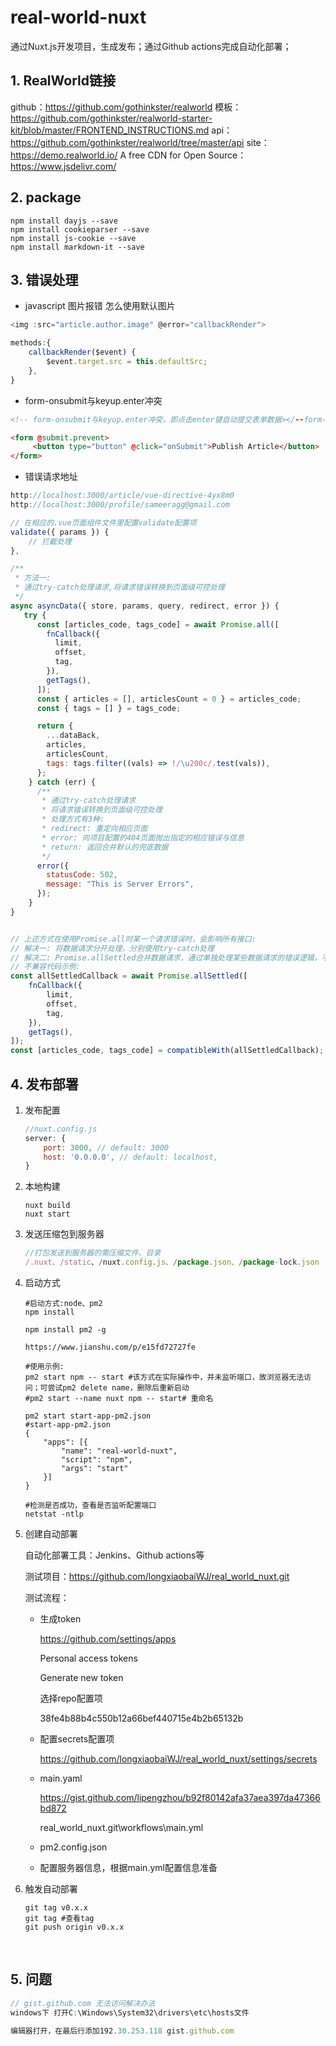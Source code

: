 # real-world-nuxt
通过Nuxt.js开发项目，生成发布；通过Github actions完成自动化部署；

## 1. RealWorld链接

github：https://github.com/gothinkster/realworld
模板：https://github.com/gothinkster/realworld-starter-kit/blob/master/FRONTEND_INSTRUCTIONS.md
api：https://github.com/gothinkster/realworld/tree/master/api
site：https://demo.realworld.io/
A free CDN for Open Source：https://www.jsdelivr.com/



## 2. package

```shell
npm install dayjs --save
npm install cookieparser --save
npm install js-cookie --save
npm install markdown-it --save
```



## 3. 错误处理

- javascript 图片报错 怎么使用默认图片

```javascript
<img :src="article.author.image" @error="callbackRender">

methods:{
    callbackRender($event) {
        $event.target.src = this.defaultSrc;
    },
}
```

- form-onsubmit与keyup.enter冲突

```html
<!-- form-onsubmit与keyup.enter冲突，即点击enter键自动提交表单数据></--form-onsubmit与keyup.enter冲突，即点击enter键自动提交表单数据 -->

<form @submit.prevent>
     <button type="button" @click="onSubmit">Publish Article</button>
</form>
```

- 错误请求地址

```javascript
http://localhost:3000/article/vue-directive-4yx8m0
http://localhost:3000/profile/sameeragg@gmail.com

// 在相应的.vue页面组件文件里配置validate配置项
validate({ params }) {
    // 拦截处理
},

/**
 * 方法一:
 * 通过try-catch处理请求,将请求错误转换到页面级可控处理
 */
async asyncData({ store, params, query, redirect, error }) {
   try {
      const [articles_code, tags_code] = await Promise.all([
        fnCallback({
          limit,
          offset,
          tag,
        }),
        getTags(),
      ]);
      const { articles = [], articlesCount = 0 } = articles_code;
      const { tags = [] } = tags_code;

      return {
        ...dataBack,
        articles,
        articlesCount,
        tags: tags.filter((vals) => !/\u200c/.test(vals)),
      };
    } catch (err) {
      /**
       * 通过try-catch处理请求
       * 将请求错误转换到页面级可控处理
       * 处理方式有3种:
       * redirect: 重定向相应页面
       * error: 向项目配置的404页面抛出指定的相应错误与信息
       * return: 返回合并默认的兜底数据
       */
      error({
        statusCode: 502,
        message: "This is Server Errors",
      });
    } 
}    


// 上述方式在使用Promise.all时某一个请求错误时，会影响所有接口:
// 解决一: 将数据请求分开处理，分别使用try-catch处理
// 解决二: Promise.allSettled合并数据请求，通过单独处理某些数据请求的错误逻辑，不过Promise.allSettled，目前兼容性不太好，在node环境中是undefined，深坑啊
// 不兼容代码示例:
const allSettledCallback = await Promise.allSettled([
    fnCallback({
        limit,
        offset,
        tag,
    }),
    getTags(),
]);
const [articles_code, tags_code] = compatibleWith(allSettledCallback);
```

## 4. 发布部署
1. 发布配置

   ```javascript
   //nuxt.config.js
   server: {
       port: 3000, // default: 3000
       host: '0.0.0.0', // default: localhost,
   }
   ```

   

2. 本地构建

   ```shell
   nuxt build
   nuxt start
   ```

   

3. 发送压缩包到服务器

   ```javascript
   //打包发送到服务器的需压缩文件、目录
   /.nuxt、/static、/nuxt.config.js、/package.json、/package-lock.json
   ```

   


3. 启动方式

     ```shell
     #启动方式:node、pm2
     npm install
     
     npm install pm2 -g
     
     https://www.jianshu.com/p/e15fd72727fe
     
     #使用示例:
     pm2 start npm -- start #该方式在实际操作中，并未监听端口，故浏览器无法访问；可尝试pm2 delete name，删除后重新启动
     #pm2 start --name nuxt npm -- start# 重命名
     
     pm2 start start-app-pm2.json
     #start-app-pm2.json
     {
         "apps": [{
             "name": "real-world-nuxt",
             "script": "npm",
             "args": "start"
         }]
     }
     
     #检测是否成功，查看是否监听配置端口
     netstat -ntlp
     ```

     

4. 创建自动部署

     自动化部署工具：Jenkins、Github actions等

     测试项目：https://github.com/longxiaobaiWJ/real_world_nuxt.git

     测试流程：

     + 生成token

       https://github.com/settings/apps  

       Personal access tokens 

       Generate new token 

       选择repo配置项

       38fe4b88b4c550b12a66bef440715e4b2b65132b

     + 配置secrets配置项

       https://github.com/longxiaobaiWJ/real_world_nuxt/settings/secrets

     + main.yaml

       https://gist.github.com/lipengzhou/b92f80142afa37aea397da47366bd872

       real_world_nuxt\.git\workflows\main.yml

     + pm2.config.json
     
     + 配置服务器信息，根据main.yml配置信息准备
     
5. 触发自动部署

     ```shell
     git tag v0.x.x
     git tag #查看tag
     git push origin v0.x.x
     ```

​       

## 5. 问题

```javascript
// gist.github.com 无法访问解决办法
windows下 打开C:\Windows\System32\drivers\etc\hosts文件   

编辑器打开，在最后行添加192.30.253.118 gist.github.com
```